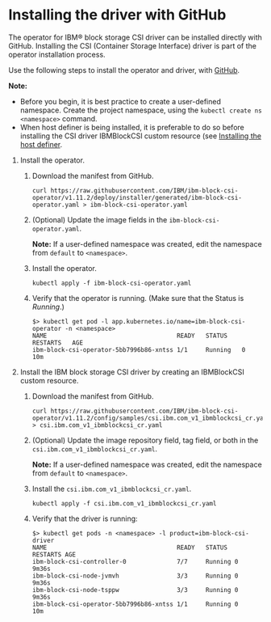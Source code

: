 # Installing the driver with GitHub

The operator for IBM® block storage CSI driver can be installed directly with GitHub. Installing the CSI (Container Storage Interface) driver is part of the operator installation process.

Use the following steps to install the operator and driver, with [GitHub](https://github.com/IBM/ibm-block-csi-operator).

**Note:**
    
-  Before you begin, it is best practice to create a user-defined namespace. Create the project namespace, using the `kubectl create ns <namespace>` command.
- When host definer is being installed, it is preferable to do so before installing the CSI driver IBMBlockCSI custom resource (see [Installing the host definer](install_hostdefiner.md).

1.  Install the operator.

    1. Download the manifest from GitHub.

        ```
        curl https://raw.githubusercontent.com/IBM/ibm-block-csi-operator/v1.11.2/deploy/installer/generated/ibm-block-csi-operator.yaml > ibm-block-csi-operator.yaml
        ```

    2.  (Optional) Update the image fields in the `ibm-block-csi-operator.yaml`.

        **Note:** If a user-defined namespace was created, edit the namespace from `default` to `<namespace>`.

    3. Install the operator.

        ```
        kubectl apply -f ibm-block-csi-operator.yaml
        ```

    4. Verify that the operator is running. (Make sure that the Status is _Running_.)

        ```
        $> kubectl get pod -l app.kubernetes.io/name=ibm-block-csi-operator -n <namespace>
        NAME                                    READY   STATUS    RESTARTS   AGE
        ibm-block-csi-operator-5bb7996b86-xntss 1/1     Running   0          10m
        ```

2.  Install the IBM block storage CSI driver by creating an IBMBlockCSI custom resource.

    1.  Download the manifest from GitHub.

        ```
        curl https://raw.githubusercontent.com/IBM/ibm-block-csi-operator/v1.11.2/config/samples/csi.ibm.com_v1_ibmblockcsi_cr.yaml > csi.ibm.com_v1_ibmblockcsi_cr.yaml
        ```

    2.  (Optional) Update the image repository field, tag field, or both in the `csi.ibm.com_v1_ibmblockcsi_cr.yaml`.

        **Note:** If a user-defined namespace was created, edit the namespace from `default` to `<namespace>`.

    3.  Install the `csi.ibm.com_v1_ibmblockcsi_cr.yaml`.

        ```
        kubectl apply -f csi.ibm.com_v1_ibmblockcsi_cr.yaml
        ```
    
    4.  Verify that the driver is running:
        ```
        $> kubectl get pods -n <namespace> -l product=ibm-block-csi-driver
        NAME                                    READY   STATUS  RESTARTS AGE
        ibm-block-csi-controller-0              7/7     Running 0        9m36s
        ibm-block-csi-node-jvmvh                3/3     Running 0        9m36s
        ibm-block-csi-node-tsppw                3/3     Running 0        9m36s
        ibm-block-csi-operator-5bb7996b86-xntss 1/1     Running 0        10m
        ```


